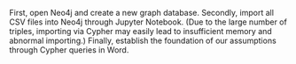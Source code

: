 First, open Neo4j and create a new graph database. 
Secondly, import all CSV files into Neo4j through Jupyter Notebook. 
(Due to the large number of triples, importing via Cypher may easily lead to insufficient memory and abnormal importing.)
Finally, establish the foundation of our assumptions through Cypher queries in Word.
